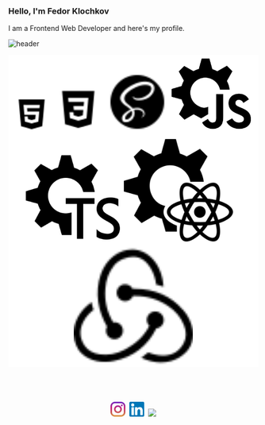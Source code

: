### Hello, I'm Fedor Klochkov

I am a Frontend Web Developer and here's my profile.

![header](https://capsule-render.vercel.app/api?type=waving&color=gradient&height=256&section=header&text=Hello%20World!&fontSize=75&animation=fadeIn&fontAlignY=38&desc=Welcome%20to%20my%20GitHub%20profile!&descAlignY=51&descAlign=62)

<div style="background-color: white; margin-bottom: 70px;"><p align="center"><img height="80" src="Images/html5-icon.svg"></a>&nbsp;<img height="100" src="Images/css3-icon.svg"></a>&nbsp;<img height="130" src="Images/sass-icon.svg"></a>&nbsp;<img height="160" src="Images/js-icon.svg"></a>&nbsp;&nbsp;<img height="190" src="Images/ts-icon.svg"></a>&nbsp;&nbsp;<img height="220" src="Images/react-icon.svg"></a>&nbsp;&nbsp;&nbsp;&nbsp;<img height="240" src="Images/redux-icon.svg"></p></div>

<p align="center"><a href="https://www.linkedin.com/in/fedor-dopamine/"><img height="30" src="Images/instagram.svg"></a>&nbsp;&nbsp;<a href="https://www.instagram.com/fedor_dopamine/"><img height="30" src="Images/linkedin.svg"></a>&nbsp;&nbsp;<a href="https://www.codewars.com/users/dopamine-s/"><img height="30" src="https://www.codewars.com/users/dopamine-s/badges/micro"></a></p>
